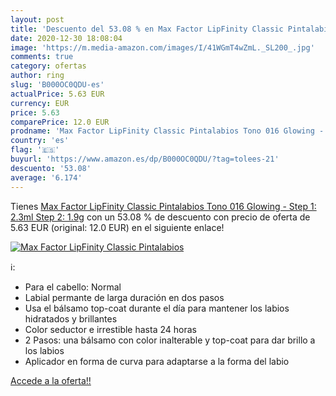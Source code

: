```yaml
---
layout: post
title: 'Descuento del 53.08 % en Max Factor LipFinity Classic Pintalabios'
date: 2020-12-30 18:08:04
image: 'https://m.media-amazon.com/images/I/41WGmT4wZmL._SL200_.jpg'
comments: true
category: ofertas
author: ring
slug: 'B000OC0QDU-es'
actualPrice: 5.63 EUR
currency: EUR
price: 5.63
comparePrice: 12.0 EUR
prodname: 'Max Factor LipFinity Classic Pintalabios Tono 016 Glowing - Step 1: 2.3ml  Step 2: 1.9g'
country: 'es'
flag: '🇪🇸'
buyurl: 'https://www.amazon.es/dp/B000OC0QDU/?tag=tolees-21'
descuento: '53.08'
average: '6.174'
---
```


Tienes [Max Factor LipFinity Classic Pintalabios Tono 016 Glowing - Step 1: 2.3ml  Step 2: 1.9g](https://www.amazon.es/dp/B000OC0QDU/?tag=tolees-21) con un 53.08 % de descuento con precio de oferta de 5.63 EUR (original: 12.0 EUR) en el siguiente enlace!

[![Max Factor LipFinity Classic Pintalabios](https://m.media-amazon.com/images/I/41WGmT4wZmL._SL200_.jpg)](https://www.amazon.es/dp/B000OC0QDU/?tag=tolees-21)

ℹ️:

- Para el cabello: Normal
- Labial permante de larga duración en dos pasos
- Usa el bálsamo top-coat durante el día para mantener los labios hidratados y brillantes
- Color seductor e irrestible hasta 24 horas
- 2 Pasos: una bálsamo con color inalterable y top-coat para dar brillo a los labios
- Aplicador en forma de curva para adaptarse a la forma del labio

[Accede a la oferta!!](https://www.amazon.es/dp/B000OC0QDU/?tag=tolees-21)
